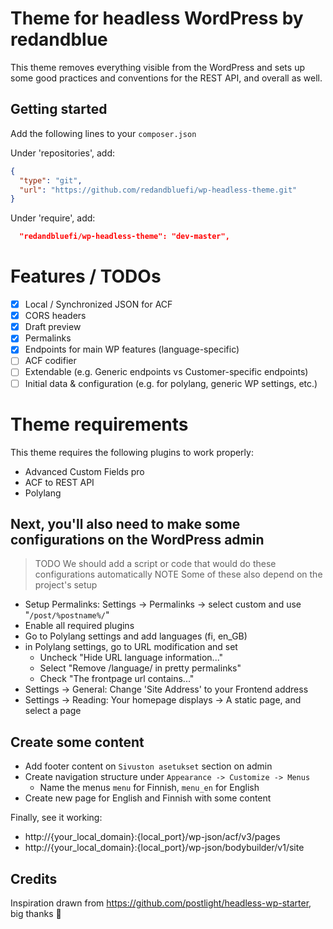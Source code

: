 # Theme for headless WordPress by redandblue

This theme removes everything visible from the WordPress and sets up
some good practices and conventions for the REST API, and overall as well.

## Getting started

Add the following lines to your `composer.json`

Under 'repositories', add:

```json
{
  "type": "git",
  "url": "https://github.com/redandbluefi/wp-headless-theme.git"
}
```

Under 'require', add:

```json
  "redandbluefi/wp-headless-theme": "dev-master",
```

# Features / TODOs

* [x] Local / Synchronized JSON for ACF
* [x] CORS headers
* [x] Draft preview
* [x] Permalinks
* [x] Endpoints for main WP features (language-specific)
* [ ] ACF codifier
* [ ] Extendable (e.g. Generic endpoints vs Customer-specific endpoints)
* [ ] Initial data & configuration (e.g. for polylang, generic WP settings, etc.)

# Theme requirements

This theme requires the following plugins to work properly:

* Advanced Custom Fields pro
* ACF to REST API
* Polylang

## Next, you'll also need to make some configurations on the WordPress admin

> TODO We should add a script or code that would do these configurations automatically
> NOTE Some of these also depend on the project's setup

* Setup Permalinks: Settings -> Permalinks -> select custom and use "`/post/%postname%/`"
* Enable all required plugins
* Go to Polylang settings and add languages (fi, en_GB)
* in Polylang settings, go to URL modification and set
  * Uncheck "Hide URL language information..."
  * Select "Remove /language/ in pretty permalinks"
  * Check "The frontpage url contains..."
* Settings -> General: Change 'Site Address' to your Frontend address
* Settings -> Reading: Your homepage displays -> A static page, and select a page

## Create some content

* Add footer content on `Sivuston asetukset` section on admin
* Create navigation structure under `Appearance -> Customize -> Menus`
  * Name the menus `menu` for Finnish, `menu_en` for English
* Create new page for English and Finnish with some content

Finally, see it working:

* http://{your_local_domain}:{local_port}/wp-json/acf/v3/pages
* http://{your_local_domain}:{local_port}/wp-json/bodybuilder/v1/site

## Credits

Inspiration drawn from https://github.com/postlight/headless-wp-starter, big thanks 🙏
